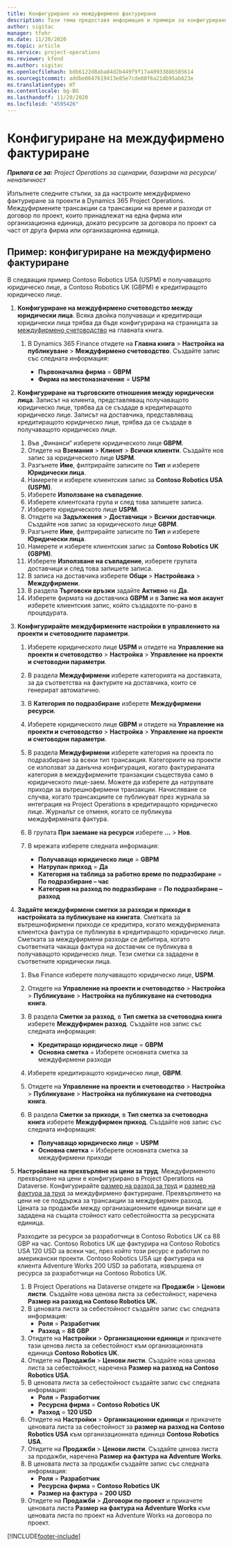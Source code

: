 ```yaml
---
title: Конфигуриране на междуфирмено фактуриране
description: Тази тема предоставя информация и примери за конфигуриране на междуфирмено фактуриране за проекти.
author: sigitac
manager: tfehr
ms.date: 11/20/2020
ms.topic: article
ms.service: project-operations
ms.reviewer: kfend
ms.author: sigitac
ms.openlocfilehash: bdb6122d8aba84d2b449f9f17a4093388b585614
ms.sourcegitcommit: addbe0647619413e85e7cde80f6a21db95ab623e
ms.translationtype: HT
ms.contentlocale: bg-BG
ms.lasthandoff: 11/20/2020
ms.locfileid: "4595426"
---
```

# <a name="configure-intercompany-invoicing"></a>Конфигуриране на междуфирмено фактуриране

_**Прилага се за:** Project Operations за сценарии, базирани на ресурси/неналичност_

Изпълнете следните стъпки, за да настроите междуфирмено фактуриране за проекти в Dynamics 365 Project Operations. Междуфирмените трансакции са трансакции на време и разходи от договор по проект, които принадлежат на една фирма или организационна единица, докато ресурсите за договора по проект са част от друга фирма или организационна единица.

## <a name="example-configure-intercompany-invoicing"></a>Пример: конфигуриране на междуфирмено фактуриране

В следващия пример Contoso Robotics USA (USPM) е получаващото юридическо лице, а Contoso Robotics UK (GBPM) е кредитиращото юридическо лице. 

1. **Конфигуриране на междуфирмено счетоводство между юридически лица**. Всяка двойка получаващи и кредитиращи юридически лица трябва да бъде конфигурирана на страницата за [междуфирмено счетоводство](https://docs.microsoft.com/dynamics365/finance/general-ledger/intercompany-accounting-setup) на главната книга.
    
    1. В Dynamics 365 Finance отидете на **Главна книга** > **Настройка на публикуване** > **Междуфирмено счетоводство**. Създайте запис със следната информация:

        - **Първоначална фирма** = **GBPM**
        - **Фирма на местоназначение** = **USPM**

2. **Конфигуриране на търговските отношения между юридически лица**. Записът на клиента, представляващ получаващото юридическо лице, трябва да се създаде в кредитиращото юридическо лице. Записът на доставчика, представляващ кредитиращото юридическо лице, трябва да се създаде в получаващото юридическо лице.

     1. Във „Финанси“ изберете юридическото лице **GBPM**.
     2. Отидете на **Вземания** > **Клиент** > **Всички клиенти**. Създайте нов запис за юридическото лице **USPM**.
     3. Разгънете **Име**, филтрирайте записите по **Тип** и изберете **Юридически лица**. 
     4. Намерете и изберете клиентския запис за **Contoso Robotics USA (USPM)**.
     5. Изберете **Използване на съвпадение**. 
     6. Изберете клиентската група и след това запишете записа.
     7. Изберете юридическото лице **USPM**.
     8. Отидете на **Задължения** > **Доставчици** > **Всички доставчици**. Създайте нов запис за юридическото лице **GBPM**.
     9. Разгънете **Име**, филтрирайте записите по **Тип** и изберете **Юридически лица**. 
     10. Намерете и изберете клиентския запис за **Contoso Robotics UK (GBPM)**.
     11. Изберете **Използване на съвпадение**, изберете групата доставчици и след това запишете записа.
     12. В записа на доставчика изберете **Общи** > **Настройвака** > **Междуфирмени**.
     13. В раздела **Търговски връзки** задайте **Активно** на **Да**.
     14. Изберете фирмата на доставчика **GBPM** и в **Запис на моя акаунт** изберете клиентския запис, който създадохте по-рано в процедурата.

3. **Конфигурирайте междуфирмените настройки в управлението на проекти и счетоводните параметри**. 

    1. Изберете юридическото лице **USPM** и отидете на **Управление на проекти и счетоводство** > **Настройка** > **Управление на проекти и счетоводни параметри**.
    2. В раздела **Междуфирмени** изберете категорията на доставката, за да съответства на фактурите на доставчика, които се генерират автоматично.
    3. В **Категория по подразбиране** изберете **Междуфирмени ресурси**.
    4. Изберете юридическото лице **GBPM** и отидете на **Управление на проекти и счетоводство** > **Настройка** > **Управление на проекти и счетоводни параметри**.
    5. В раздела **Междуфирмени** изберете категория на проекта по подразбиране за всеки тип трансакция. Категориите на проекти се използват за данъчна конфигурация, когато фактурираната категория в междуфирмените транзакции съществува само в юридическото лице-заем. Можете да изберете да натрупвате приходи за вътрешнофирмени транзакции. Начисляване се случва, когато трансакциите се публикуват през журнала за интеграция на Project Operations в кредитиращото юридическо лице. Журналът се отменя, когато се публикува междуфирмената фактура.
    6. В групата **При заемане на ресурси** изберете **...** > **Нов**. 
    7. В мрежата изберете следната информация:

          - **Получаващо юридическо лице** = **GBPM**
          - **Натрупан приход** = **Да**
          - **Категория на таблица за работно време по подразбиране** = **По подразбиране – час**
          - **Категория на разход по подразбиране** = **По подразбиране – разход**

4. **Задайте междуфирмени сметки за разходи и приходи в настройката за публикуване на книгата**. Сметката за вътрешнофирмени приходи се кредитира, когато междуфирмената клиентска фактура се публикува в кредитиращото юридическо лице. Сметката за междуфирмени разходи се дебитира, когато съответната чакаща фактура на доставчик се публикува в получаващото юридическо лице. Тези сметки са зададени в съответните юридически лица. 
      
     1. Във Finance изберете получаващото юридическо лице, **USPM**. 
     2. Отидете на **Управление на проекти и счетоводство** > **Настройка** > **Публикуване** > **Настройка на публикуване на счетоводна книга**. 
     3. В раздела **Сметки за разход**, в **Тип сметка за счетоводна книга** изберете **Междуфирмен разход**. Създайте нов запис със следната информация:
      
        - **Кредитиращо юридическо лице** = **GBPM**
        - **Основна сметка** = Изберете основната сметка за междуфирмени разходи
        
     4. Изберете кредитиращото юридическо лице, **GBPM**. 
     5. Отидете на **Управление на проекти и счетоводство** > **Настройка** > **Публикуване** > **Настройка на публикуване на счетоводна книга**. 
     6. В раздела **Сметки за приходи**, в **Тип сметка за счетоводна книга** изберете **Междуфирмен приход**. Създайте нов запис със следната информация:

        - **Получаващо юридическо лице** = **USPM**
        - **Основна сметка** = Изберете основната сметка за междуфирмени приходи 

5. **Настройване на прехвърляне на цени за труд**. Междуфирменото прехвърляне на цени е конфигурирано в Project Operations на Dataverse. Конфигурирайте [размер на разход за труд](../pricing-costing/set-up-labor-cost-rate.md#transfer-pricing-and-costs-for-resources-outside-of-your-division-or-legal-entity) и [размер на фактура за труд](../pricing-costing/set-up-labor-bill-rate.md#transfer-pricing-or-set-up-bill-rates-for-resources-from-other-organizational-units-or-divisions) за междуфирмено фактуриране. Прехвърлянето на цени не се поддържа за трансакции за междуфирмен разход. Цената за продажби между организационните единици винаги ще е зададена на същата стойност като себестойността за ресурсната единица.

      Разходите за ресурси за разработчици в Contoso Robotics UK са 88 GBP на час. Contoso Robotics UK ще фактурира на Contoso Robotics USA 120 USD за всеки час, през който този ресурс е работил по американски проекти. Contoso Robotics USA ще фактурира на клиента Adventure Works 200 USD за работата, извършена от ресурса за разработчици на Contoso Robotics UK.

      1. В Project Operations на Dataverse отидете на **Продажби** > **Ценови листи**. Създайте нова ценова листа за себестойност, наречена **Размер на разход на Contoso Robotics UK.** 
      2. В ценовата листа за себестойност създайте запис със следната информация:
         - **Роля** = **Разработчик**
         - **Разход** = **88 GBP**
      3. Отидете на **Настройки** > **Организационни единици** и прикачете тази ценова листа за себестойност към организационната единица **Contoso Robotics UK**.
      4. Отидете на **Продажби** > **Ценови листи**. Създайте нова ценова листа за себестойност, наречена **Размер на разход на Contoso Robotics USA**. 
      5. В ценовата листа за себестойност създайте запис със следната информация:
          - **Роля** = **Разработчик**
          - **Ресурсна фирма** = **Contoso Robotics UK**
          - **Разход** = **120 USD**
      6. Отидете на **Настройки** > **Организационни единици** и прикачете ценовата листа за себестойност за **размер на разход на Contoso Robotics USA** към организационната единица **Contoso Robotics USA**.
      7. Отидете на **Продажби** > **Ценови листи**. Създайте ценова листа за продажби, наречена **Размер на фактура на Adventure Works**. 
      8. В ценовата листа за продажби създайте запис със следната информация:
          - **Роля** = **Разработчик**
          - **Ресурсна фирма** = **Contoso Robotics UK**
          - **Размер на фактура** = **200 USD**
      9. Отидете на **Продажби** > **Договори по проект** и прикачете ценовата листа **Размер на фактура на Adventure Works** към ценовата листа по проект на Adventure Works на договора по проект.


[!INCLUDE[footer-include](../includes/footer-banner.md)]